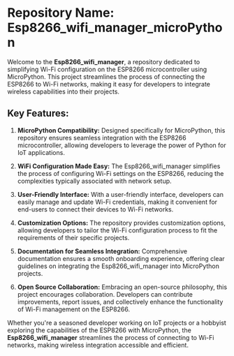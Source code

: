 # Repository Name: Esp8266_wifi_manager_microPython

Welcome to the **Esp8266_wifi_manager**, a repository dedicated to simplifying Wi-Fi configuration on the ESP8266 microcontroller using MicroPython. This project streamlines the process of connecting the ESP8266 to Wi-Fi networks, making it easy for developers to integrate wireless capabilities into their projects.

## Key Features:

1. **MicroPython Compatibility:** Designed specifically for MicroPython, this repository ensures seamless integration with the ESP8266 microcontroller, allowing developers to leverage the power of Python for IoT applications.

2. **WiFi Configuration Made Easy:** The Esp8266_wifi_manager simplifies the process of configuring Wi-Fi settings on the ESP8266, reducing the complexities typically associated with network setup.

3. **User-Friendly Interface:** With a user-friendly interface, developers can easily manage and update Wi-Fi credentials, making it convenient for end-users to connect their devices to Wi-Fi networks.

4. **Customization Options:** The repository provides customization options, allowing developers to tailor the Wi-Fi configuration process to fit the requirements of their specific projects.

5. **Documentation for Seamless Integration:** Comprehensive documentation ensures a smooth onboarding experience, offering clear guidelines on integrating the Esp8266_wifi_manager into MicroPython projects.

6. **Open Source Collaboration:** Embracing an open-source philosophy, this project encourages collaboration. Developers can contribute improvements, report issues, and collectively enhance the functionality of Wi-Fi management on the ESP8266.

Whether you're a seasoned developer working on IoT projects or a hobbyist exploring the capabilities of the ESP8266 with MicroPython, the **Esp8266_wifi_manager** streamlines the process of connecting to Wi-Fi networks, making wireless integration accessible and efficient.
